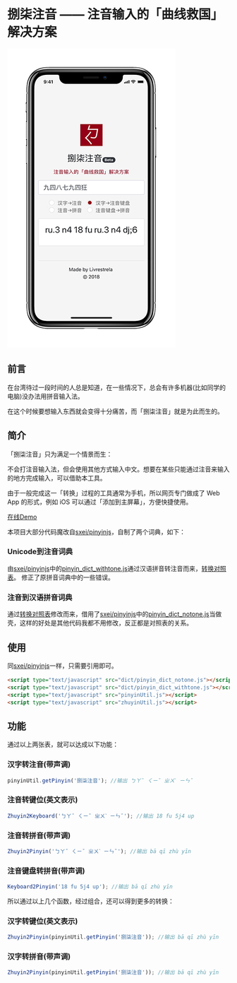 # 捌柒注音 —— 注音输入的「曲线救国」解决方案
![image](https://github.com/signxer/zhuyin87/raw/master/images/small.jpg)

## 前言
在台湾待过一段时间的人总是知道，在一些情况下，总会有许多机器(比如同学的电脑)没办法用拼音输入法。

在这个时候要想输入东西就会变得十分痛苦，而「捌柒注音」就是为此而生的。

## 简介
「捌柒注音」只为满足一个情景而生：

不会打注音输入法，但会使用其他方式输入中文。想要在某些只能通过注音来输入的地方完成输入，可以借助本工具。

由于一般完成这一「转换」过程的工具通常为手机，所以网页专门做成了 Web App 的形式，例如 iOS 可以通过「添加到主屏幕」，方便快捷使用。

[在线Demo](https://o8b.club/87zy/)

本项目大部分代码魔改自[sxei/pinyinjs](https://github.com/sxei/pinyinjs)，自制了两个词典，如下：

### Unicode到注音词典
由[sxei/pinyinjs](https://github.com/sxei/pinyinjs)中的[pinyin_dict_withtone.js](https://github.com/sxei/pinyinjs/blob/master/dict/pinyin_dict_withtone.js)通过汉语拼音转注音而来，[转换对照表](http://www.mandarintools.com/pychart.html)。
修正了原拼音词典中的一些错误。

### 注音到汉语拼音词典
通过[转换对照表](http://www.mandarintools.com/pychart.html)修改而来，借用了[sxei/pinyinjs](https://github.com/sxei/pinyinjs)中的[pinyin_dict_notone.js](https://github.com/sxei/pinyinjs/blob/master/dict/pinyin_dict_notone.js)当做壳，这样的好处是其他代码我都不用修改，反正都是对照表的关系。

## 使用
同[sxei/pinyinjs](https://github.com/sxei/pinyinjs)一样，只需要引用即可。
```html
<script type="text/javascript" src="dict/pinyin_dict_notone.js"></script>
<script type="text/javascript" src="dict/pinyin_dict_withtone.js"></script>
<script type="text/javascript" src="pinyinUtil.js"></script>
<script type="text/javascript" src="zhuyinUtil.js"></script>
```

## 功能
通过以上两张表，就可以达成以下功能：

### 汉字转注音(带声调)
```javascript
pinyinUtil.getPinyin('捌柒注音'); //输出 ㄅㄚˉ ㄑㄧˉ ㄓㄨˋ ㄧㄣˉ
```

### 注音转键位(英文表示)
```javascript
Zhuyin2Keyboard('ㄅㄚˉ ㄑㄧˉ ㄓㄨˋ ㄧㄣˉ'); //输出 18 fu 5j4 up
```

### 注音转拼音(带声调)
```javascript
Zhuyin2Pinyin('ㄅㄚˉ ㄑㄧˉ ㄓㄨˋ ㄧㄣˉ'); //输出 bā qī zhù yīn
```

### 注音键盘转拼音(带声调)
```javascript
Keyboard2Pinyin('18 fu 5j4 up'); //输出 bā qī zhù yīn
```

所以通过以上几个函数，经过组合，还可以得到更多的转换：

### 汉字转键位(英文表示)
```javascript
Zhuyin2Pinyin(pinyinUtil.getPinyin('捌柒注音')); //输出 bā qī zhù yīn
```

### 汉字转拼音(带声调)
```javascript
Zhuyin2Pinyin(pinyinUtil.getPinyin('捌柒注音')); //输出 bā qī zhù yīn
```
